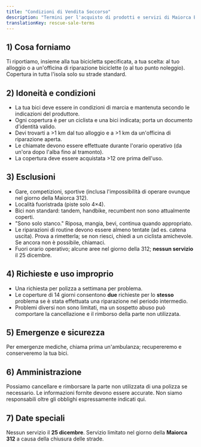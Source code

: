 ```yaml
---
title: "Condizioni di Vendita Soccorso"
description: "Termini per l'acquisto di prodotti e servizi di Maiorca Bicycle Rescue."
translationKey: rescue-sale-terms
---
```


## 1) Cosa forniamo
Ti riportiamo, insieme alla tua bicicletta specificata, a tua scelta: al tuo alloggio o a un'officina di riparazione biciclette (o al tuo punto noleggio). Copertura in tutta l'isola solo su strade standard.

## 2) Idoneità e condizioni
- La tua bici deve essere in condizioni di marcia e mantenuta secondo le indicazioni del produttore.
- Ogni copertura è per un ciclista e una bici indicata; porta un documento d'identità valido.
- Devi trovarti a >1 km dal tuo alloggio e a >1 km da un'officina di riparazione aperta.
- Le chiamate devono essere effettuate durante l'orario operativo (da un'ora dopo l'alba fino al tramonto).
- La copertura deve essere acquistata >12 ore prima dell'uso.

## 3) Esclusioni
- Gare, competizioni, sportive (inclusa l'impossibilità di operare ovunque nel giorno della Maiorca 312).
- Località fuoristrada (piste solo 4×4).
- Bici non standard: tandem, handbike, recumbent non sono attualmente coperti.
- "Sono solo stanco." Riposa, mangia, bevi, continua quando appropriato.
- Le riparazioni di routine devono essere almeno tentate (ad es. catena uscita). Prova a rimetterla; se non riesci, chiedi a un ciclista amichevole. Se ancora non è possibile, chiamaci.
- Fuori orario operativo; alcune aree nel giorno della 312; **nessun servizio** il 25 dicembre.

## 4) Richieste e uso improprio
- Una richiesta per polizza a settimana per problema.
- Le coperture di 14 giorni consentono **due** richieste per lo **stesso** problema se è stata effettuata una riparazione nel periodo intermedio.
- Problemi diversi non sono limitati, ma un sospetto abuso può comportare la cancellazione e il rimborso della parte non utilizzata.

## 5) Emergenze e sicurezza
Per emergenze mediche, chiama prima un'ambulanza; recupereremo e conserveremo la tua bici.

## 6) Amministrazione
Possiamo cancellare e rimborsare la parte non utilizzata di una polizza se necessario.
Le informazioni fornite devono essere accurate.
Non siamo responsabili oltre gli obblighi espressamente indicati qui.

## 7) Date speciali
Nessun servizio il **25 dicembre**.
Servizio limitato nel giorno della **Maiorca 312** a causa della chiusura delle strade.
